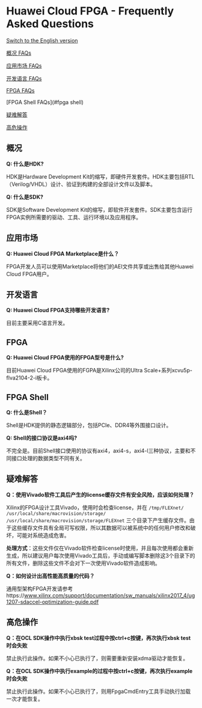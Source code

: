 # Huawei Cloud FPGA - Frequently Asked Questions

[Switch to the English version](./FAQs.md)

[概况 FAQs](#概况) 

[应用市场 FAQs](#应用市场)

[开发语言 FAQs](#开发语言)

[FPGA  FAQs](#fpga)

[FPGA Shell FAQs](#fpga shell) 

[疑难解答](#疑难解答)

[高危操作](#高危操作)


## 概况

**Q: 什么是HDK?**

HDK是Hardware Development Kit的缩写，即硬件开发套件。HDK主要包括RTL（Verilog/VHDL）设计、验证到构建的全部设计文件以及脚本。

**Q: 什么是SDK?**

SDK是Software Development Kit的缩写，即软件开发套件。SDK主要包含运行FPGA实例所需要的驱动、工具、运行环境以及应用程序。


## 应用市场
**Q: Huawei Cloud FPGA Marketplace是什么？**

FPGA开发人员可以使用Marketplace将他们的AEI文件共享或出售给其他Huawei Cloud FPGA用户。 


## 开发语言
**Q: Huawei Cloud FPGA支持哪些开发语言?**

目前主要采用C语言开发。


## FPGA
**Q: Huawei Cloud FPGA使用的FPGA型号是什么?**

目前Huawei Cloud FPGA使用的FGPA是Xilinx公司的Ultra Scale+系列xcvu5p-flva2104-2-i板卡。


## FPGA Shell
**Q: 什么是Shell？**

Shell是HDK提供的静态逻辑部分，包括PCIe、DDR4等外围接口设计。

**Q: Shell的接口协议是axi4吗?**

不完全是。目前Shell接口使用的协议有axi4，axi4-s，axi4-l三种协议，主要和不同接口处理的数据类型不同有关。

## 疑难解答

**Q：使用Vivado软件工具后产生的license缓存文件有安全风险，应该如何处理？**

Xilinx的FPGA设计工具Vivado，使用时会检查license，并在
`/tmp/FLEXnet/` 
`/usr/local/share/macrovision/storage/`
`/usr/local/share/macrovision/storage/FLEXnet`
三个目录下产生缓存文件。由于这些缓存文件具有全局可写权限，所以其数据可以被系统中的任何用户修改和破坏，可能对系统造成危害。

**处理方式**：这些文件仅在Vivado软件检查license时使用，并且每次使用都会重新生成，所以建议用户每次使用Vivado工具后，手动或编写脚本删除这3个目录下的所有文件，删除这些文件不会对下一次使用Vivado软件造成影响。

**Q：如何设计出高性能高质量的代码？**

通用型架构FPGA开发请参考https://www.xilinx.com/support/documentation/sw_manuals/xilinx2017_4/ug1207-sdaccel-optimization-guide.pdf


## 高危操作

**Q：在OCL SDK操作中执行xbsk test过程中按ctrl+c按键，再次执行xbsk test时会失败**

禁止执行此操作。如果不小心已执行了，则需要重新安装xdma驱动才能恢复。

**Q：在OCL SDK操作中执行example的过程中按ctrl+c按键，再次执行example时会失败**

禁止执行此操作。如果不小心已执行了，则用FpgaCmdEntry工具手动执行加载一次才能恢复。


